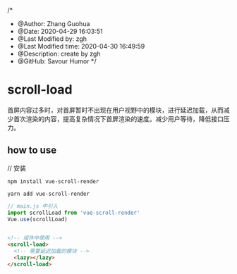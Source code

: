 /*
* @Author: Zhang Guohua
* @Date:   2020-04-29 16:03:51
* @Last Modified by:   zgh
* @Last Modified time: 2020-04-30 16:49:59
* @Description: create by zgh
* @GitHub: Savour Humor
*/

# scroll-load


首屏内容过多时，对首屏暂时不出现在用户视野中的模块，进行延迟加载，从而减少首次渲染的内容，提高复杂情况下首屏渲染的速度。减少用户等待，降低接口压力。


## how to use
// 安装
```
npm install vue-scroll-render

yarn add vue-scroll-render
```

```js
// main.js 中引入 
import scrollLoad from 'vue-scroll-render'
Vue.use(scrollLoad)
```

```html

<!-- 组件中使用 -->
<scroll-load>
  <!-- 需要延迟加载的模块 -->
  <lazy></lazy>
</scroll-load>
```


